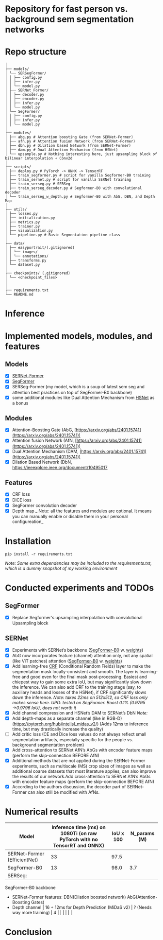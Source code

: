 # Repository for fast person vs. background sem segmentation networks

# Repo structure

```
│
├── models/
│ └── SERSegFormer/
│ │ ├── config.py
│ │ ├── infer.py
│ │ └── model.py
│ ├── SERNet_Former/
│ │ ├── decoder.py
│ │ ├── encoder.py
│ │ ├── infer.py
│ │ └── model.py
│ └── SegFormer/
│ │ ├── config.py
│ │ ├── infer.py
│ │ └── model.py
│
├── modules/
│ ├── abg.py # Attention boosting Gate (from SERNet-Former)
│ ├── afn.py # Attention fusion Network (from SERNet-Former)
│ ├── dbn.py # Dilation based Network (from SERNet-Former)
│ ├── dam.py # Dual Attention Mechanism (from HSNet)
│ └── upsample.py # Nothing interesting here, just upsampling block of bilinear interpolation + Conv2d 
│
├── scripts/
│ ├── deploy.py # PyTorch -> ONNX -> TensorRT
│ ├── train_segformer.py # script for vanilla Segformer-B0 training
│ ├── train_sernet.py # script for vanilla SERNet training
│ ├── train_serseg.py # SERSeg
│ ├── train_serseg_decoder.py # Segformer-B0 with convolutional decoder
│ └── train_serseg_w_depth.py # Segformer-B0 with AbG, DBN, and Depth Map
│
├── utils/
│ ├── losses.py
│ ├── initialization.py
│ ├── metrics.py
│ ├── trainer.py
│ ├── visualization.py
│ └── pipeline.py # Basic Segmentation pipeline class
│
├── data/
│ ├── easyportrait/(.gitignored)
│ │ └── images/
│ │ └── annotations/
│ ├── transforms.py
│ └── dataset.py
│
├── checkpoints/ (.gitignored)
│ └── <checkpoint_files>
│
│
├── requirements.txt
└── README.md
```

# Inference

# Implemented models, modules, and features

## Models
- [x]  [SERNet-Former](https://arxiv.org/abs/2401.15741)
- [x]  [SegFormer](https://arxiv.org/abs/2105.15203)
- [x] SERSeg-Former (my model, which is a soup of latest sem seg and attention best practices on top of SegFormer-B0 backbone)  
- [x]  some additional modules like Dual Attention Mechanism from [HSNet](https://ieeexplore.ieee.org/document/10495017) as a bonus

## Modules

- [x] Attention-Boosting Gate (AbG, [https://arxiv.org/abs/2401.15741](https://arxiv.org/abs/2401.15741)) 
- [x] Attention fusion Network (AfN, [https://arxiv.org/abs/2401.15741](https://arxiv.org/abs/2401.15741))
- [x] Dual Attention Mechanism (DAM, [https://arxiv.org/abs/2401.15741](https://arxiv.org/abs/2401.15741))
- [x] Dilation Based Network (DbN, [https://ieeexplore.ieee.org/document/10495017
](https://ieeexplore.ieee.org/document/10495017)

## Features
- [x] CRF loss
- [x] DICE loss
- [x] SegFormer convolution decoder
- [x] Depth map
_
Note: all the features and modules are optional. It means you can manually enable or disable them in your personal configureation_

# Installation

```
pip install -r requirements.txt
```
_Note: Some extra dependencies may be included to the requirements.txt, which is a dummy snapshot of my working environment_

# Conducted experiments and TODOs

## SegFormer
- [x]  Replace Segformer's upsampling interpolation with convolutional Upsampling block

## SERNet

- [x]  Experiments with SERNet’s backbone ([SegFormer-B0](https://github.com/open-mmlab/mmsegmentation/blob/v0.17.0/mmseg/models/backbones/mit.py#L246) w. [weights](https://n-ws-620xz-pd11.s3pd11.sbercloud.ru/b-ws-620xz-pd11-jux/easyportrait/experiments/models/segformer-ps-512.pth))
- [x]  AbG now incorporates feature (channel) attention only, not any spatial (like ViT patches) attention ([SegFormer-B0](https://github.com/open-mmlab/mmsegmentation/blob/v0.17.0/mmseg/models/backbones/mit.py#L246) w. [weights](https://n-ws-620xz-pd11.s3pd11.sbercloud.ru/b-ws-620xz-pd11-jux/easyportrait/experiments/models/segformer-ps-512.pth))
- [x]  Add learning-free [CRF](https://github.com/mishgon/crfseg/tree/master/crfseg) (Conditional Random Fields) layer to make the segmentation mask locally-consistent and smooth. The layer is learning-free and good even for the final mask post-processing. Easiest and chiepest way to gain some extra IoU, but may significantly slow down the inference. We can also add CRF to the training stage (say, to auxiliary heads and losses of the HSNet), if CRF significantly slows down the inference. *Note: takes 22ms on 512x512, so CRF loss only makes sense here. UPD: tested on SegFormer. Boost 0.1% (0.9795 →0.9796 IoU), does not worth it*
- [x]  Add channel compression and HSNet’s DAM to SERNet’s DbN *Note:*
- [x]  Add depth-maps as a separate channel (like in RGB-D) (https://pytorch.org/hub/intelisl_midas_v2/) (Adds 12ms to inference time, but may drastically increase the quality)
- [ ]  Add critic loss (CE and Dice loss values do not always reflect small segmentation artifacts, especially specific for the people vs. background segmentation problem)
- [x]  Add cross-attention to SERNet AfN’s AbGs with encoder feature maps (perform the skip-connection BEFORE AfN)
- [x]  Additional methods that are not applied during the SERNet-Former experiments, such as multiscale (MS) crop sizes of images as well as additional coarse datasets that most literature applies, can also improve the results of our network.Add cross-attention to SERNet AfN’s AbGs with encoder feature maps (perform the skip-connection BEFORE AfN)
- [x]  According to the authors discussion, the decoder part of SERNet-Former can also still be modified with AfNs.

# Numerical results
| Model | Inference time (ms) on 1080Ti (on raw PyTorch with no TensorRT and ONNX) | IoU x 100 | N_params (M) |
| --- | --- | --- | --- |
| SERNet-Former (EfficientNet) | 33 | 97.5 |  |
| SegFormer-B0 | 13 | 98.0 | 3.7 |
| SERSeg:
SegFormer-B0 backbone
+ SERNet-Former features:
DBN(Dilation boosted network)
AbG(Attention-Boosting Gates)
+ Depth channel | 16 + 12ms for Depth Prediction (MiDaS v2) | ? (Needs way more training) | 4 |
|  |  |  |  |

# Conclusion
